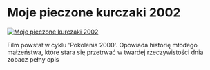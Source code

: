 Moje pieczone kurczaki 2002 
=============
[![Moje pieczone kurczaki 2002 ](http://vidos.pl/images/player.gif)](http://vidos.pl/moje-pieczone-kurczaki-2002)

 Film powstał w cyklu 'Pokolenia 2000'. Opowiada historię młodego małżeństwa, które stara się przetrwać w twardej rzeczywistości dnia zobacz pełny opis
